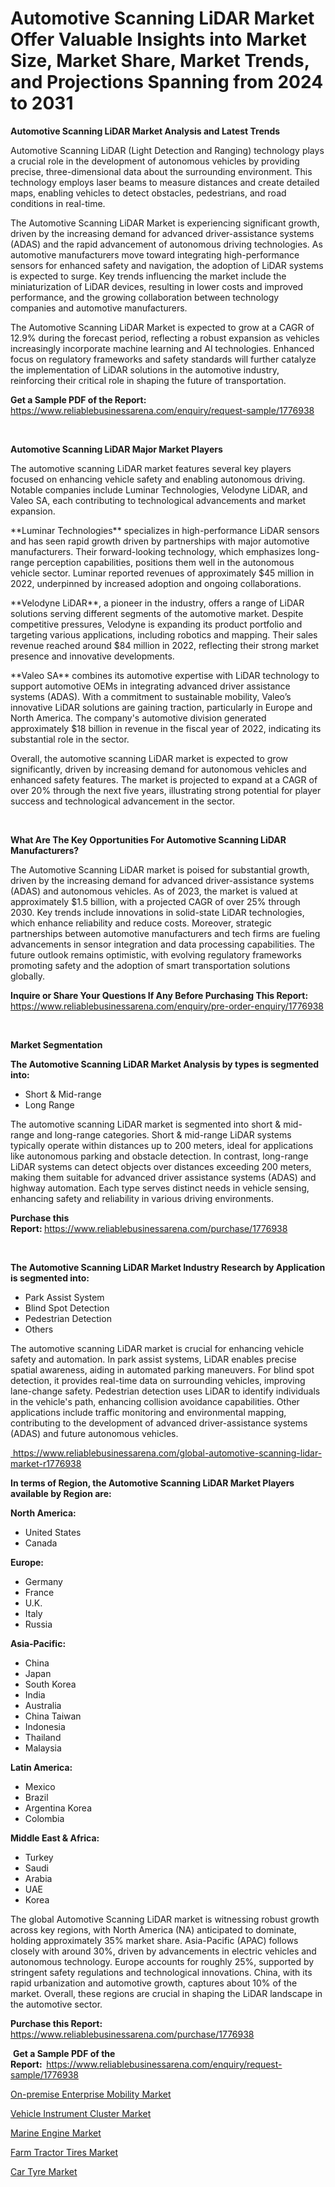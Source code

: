 <p><h1>Automotive Scanning LiDAR Market Offer Valuable Insights into Market Size, Market Share, Market Trends, and Projections Spanning from 2024 to 2031</h1></p><p><strong>Automotive Scanning LiDAR Market Analysis and Latest Trends</strong></p>
<p><p>Automotive Scanning LiDAR (Light Detection and Ranging) technology plays a crucial role in the development of autonomous vehicles by providing precise, three-dimensional data about the surrounding environment. This technology employs laser beams to measure distances and create detailed maps, enabling vehicles to detect obstacles, pedestrians, and road conditions in real-time. </p><p>The Automotive Scanning LiDAR Market is experiencing significant growth, driven by the increasing demand for advanced driver-assistance systems (ADAS) and the rapid advancement of autonomous driving technologies. As automotive manufacturers move toward integrating high-performance sensors for enhanced safety and navigation, the adoption of LiDAR systems is expected to surge. Key trends influencing the market include the miniaturization of LiDAR devices, resulting in lower costs and improved performance, and the growing collaboration between technology companies and automotive manufacturers.</p><p>The Automotive Scanning LiDAR Market is expected to grow at a CAGR of 12.9% during the forecast period, reflecting a robust expansion as vehicles increasingly incorporate machine learning and AI technologies. Enhanced focus on regulatory frameworks and safety standards will further catalyze the implementation of LiDAR solutions in the automotive industry, reinforcing their critical role in shaping the future of transportation.</p></p>
<p><strong>Get a Sample PDF of the Report:&nbsp;</strong> <a href="https://www.reliablebusinessarena.com/enquiry/request-sample/1776938?utm_campaign=1461&utm_medium=2&utm_source=Github&utm_content=ia&utm_term=09102024&utm_id=automotive-scanning-lidar">https://www.reliablebusinessarena.com/enquiry/request-sample/1776938</a></p>
<p>&nbsp;</p>
<p><strong>Automotive Scanning LiDAR Major Market Players</strong></p>
<p><p>The automotive scanning LiDAR market features several key players focused on enhancing vehicle safety and enabling autonomous driving. Notable companies include Luminar Technologies, Velodyne LiDAR, and Valeo SA, each contributing to technological advancements and market expansion.</p><p>**Luminar Technologies** specializes in high-performance LiDAR sensors and has seen rapid growth driven by partnerships with major automotive manufacturers. Their forward-looking technology, which emphasizes long-range perception capabilities, positions them well in the autonomous vehicle sector. Luminar reported revenues of approximately $45 million in 2022, underpinned by increased adoption and ongoing collaborations.</p><p>**Velodyne LiDAR**, a pioneer in the industry, offers a range of LiDAR solutions serving different segments of the automotive market. Despite competitive pressures, Velodyne is expanding its product portfolio and targeting various applications, including robotics and mapping. Their sales revenue reached around $84 million in 2022, reflecting their strong market presence and innovative developments.</p><p>**Valeo SA** combines its automotive expertise with LiDAR technology to support automotive OEMs in integrating advanced driver assistance systems (ADAS). With a commitment to sustainable mobility, Valeo’s innovative LiDAR solutions are gaining traction, particularly in Europe and North America. The company's automotive division generated approximately $18 billion in revenue in the fiscal year of 2022, indicating its substantial role in the sector.</p><p>Overall, the automotive scanning LiDAR market is expected to grow significantly, driven by increasing demand for autonomous vehicles and enhanced safety features. The market is projected to expand at a CAGR of over 20% through the next five years, illustrating strong potential for player success and technological advancement in the sector.</p></p>
<p>&nbsp;</p>
<p><strong>What Are The Key Opportunities For Automotive Scanning LiDAR Manufacturers?</strong></p>
<p><p>The Automotive Scanning LiDAR market is poised for substantial growth, driven by the increasing demand for advanced driver-assistance systems (ADAS) and autonomous vehicles. As of 2023, the market is valued at approximately $1.5 billion, with a projected CAGR of over 25% through 2030. Key trends include innovations in solid-state LiDAR technologies, which enhance reliability and reduce costs. Moreover, strategic partnerships between automotive manufacturers and tech firms are fueling advancements in sensor integration and data processing capabilities. The future outlook remains optimistic, with evolving regulatory frameworks promoting safety and the adoption of smart transportation solutions globally.</p></p>
<p><strong>Inquire or Share Your Questions If Any Before Purchasing This Report:</strong> <a href="https://www.reliablebusinessarena.com/enquiry/pre-order-enquiry/1776938?utm_campaign=1461&utm_medium=2&utm_source=Github&utm_content=ia&utm_term=09102024&utm_id=automotive-scanning-lidar">https://www.reliablebusinessarena.com/enquiry/pre-order-enquiry/1776938</a></p>
<p>&nbsp;</p>
<p><strong>Market Segmentation</strong></p>
<p><strong>The Automotive Scanning LiDAR Market Analysis by types is segmented into:</strong></p>
<p><ul><li>Short & Mid-range</li><li>Long Range</li></ul></p>
<p><p>The automotive scanning LiDAR market is segmented into short & mid-range and long-range categories. Short & mid-range LiDAR systems typically operate within distances up to 200 meters, ideal for applications like autonomous parking and obstacle detection. In contrast, long-range LiDAR systems can detect objects over distances exceeding 200 meters, making them suitable for advanced driver assistance systems (ADAS) and highway automation. Each type serves distinct needs in vehicle sensing, enhancing safety and reliability in various driving environments.</p></p>
<p><strong>Purchase this Report:&nbsp;</strong><a href="https://www.reliablebusinessarena.com/purchase/1776938?utm_campaign=1461&utm_medium=2&utm_source=Github&utm_content=ia&utm_term=09102024&utm_id=automotive-scanning-lidar">https://www.reliablebusinessarena.com/purchase/1776938</a></p>
<p>&nbsp;</p>
<p><strong>The Automotive Scanning LiDAR Market Industry Research by Application is segmented into:</strong></p>
<p><ul><li>Park Assist System</li><li>Blind Spot Detection</li><li>Pedestrian Detection</li><li>Others</li></ul></p>
<p><p>The automotive scanning LiDAR market is crucial for enhancing vehicle safety and automation. In park assist systems, LiDAR enables precise spatial awareness, aiding in automated parking maneuvers. For blind spot detection, it provides real-time data on surrounding vehicles, improving lane-change safety. Pedestrian detection uses LiDAR to identify individuals in the vehicle's path, enhancing collision avoidance capabilities. Other applications include traffic monitoring and environmental mapping, contributing to the development of advanced driver-assistance systems (ADAS) and future autonomous vehicles.</p></p>
<p><a href="https://www.reliablebusinessarena.com/global-automotive-scanning-lidar-market-r1776938?utm_campaign=1461&utm_medium=2&utm_source=Github&utm_content=ia&utm_term=09102024&utm_id=automotive-scanning-lidar">&nbsp;https://www.reliablebusinessarena.com/global-automotive-scanning-lidar-market-r1776938</a></p>
<p><strong>In terms of Region, the Automotive Scanning LiDAR Market Players available by Region are:</strong></p>
<p>
    <p> <strong> North America: </strong>
        <ul>
            <li>United States</li>
            <li>Canada</li>
        </ul>
        </p> 
    <p> <strong> Europe: </strong>
        <ul>
            <li>Germany</li>
            <li>France</li>
            <li>U.K.</li>
            <li>Italy</li>
            <li>Russia</li>
        </ul>
        </p> 
    <p> <strong> Asia-Pacific: </strong>
        <ul>
            <li>China</li>
            <li>Japan</li>
            <li>South Korea</li>
            <li>India</li>
            <li>Australia</li>
            <li>China Taiwan</li>
            <li>Indonesia</li>
            <li>Thailand</li>
            <li>Malaysia</li>
        </ul>
        </p> 
    <p> <strong> Latin America: </strong>
        <ul>
            <li>Mexico</li>
            <li>Brazil</li>
            <li>Argentina Korea</li>
            <li>Colombia</li>
        </ul>
        </p> 
    <p> <strong> Middle East & Africa: </strong>
        <ul>
            <li>Turkey</li>
            <li>Saudi</li>
            <li>Arabia</li>
            <li>UAE</li>
            <li>Korea</li>
        </ul>
    </p>
    </p>
<p><p>The global Automotive Scanning LiDAR market is witnessing robust growth across key regions, with North America (NA) anticipated to dominate, holding approximately 35% market share. Asia-Pacific (APAC) follows closely with around 30%, driven by advancements in electric vehicles and autonomous technology. Europe accounts for roughly 25%, supported by stringent safety regulations and technological innovations. China, with its rapid urbanization and automotive growth, captures about 10% of the market. Overall, these regions are crucial in shaping the LiDAR landscape in the automotive sector.</p></p>
<p><strong>Purchase this Report: </strong><a href="https://www.reliablebusinessarena.com/purchase/1776938?utm_campaign=1461&utm_medium=2&utm_source=Github&utm_content=ia&utm_term=09102024&utm_id=automotive-scanning-lidar">https://www.reliablebusinessarena.com/purchase/1776938</a></p>
<p>&nbsp;<strong>Get a Sample PDF of the Report:&nbsp;&nbsp;</strong><a href="https://www.reliablebusinessarena.com/enquiry/request-sample/1776938?utm_campaign=1461&utm_medium=2&utm_source=Github&utm_content=ia&utm_term=09102024&utm_id=automotive-scanning-lidar">https://www.reliablebusinessarena.com/enquiry/request-sample/1776938</a></p>
<p><strong></strong></p>
<p><p><a href="https://github.com/FahadAhmed712/Market-Research-Report-List-1/blob/main/on-premise-enterprise-mobility-market.md?utm_campaign=1461&utm_medium=2&utm_source=Github&utm_content=ia&utm_term=09102024&utm_id=automotive-scanning-lidar">On-premise Enterprise Mobility Market</a></p><p><a href="https://www.linkedin.com/pulse/vehicle-instrument-cluster-market-global-trends-forecast-yvbkc?utm_campaign=1461&utm_medium=2&utm_source=Github&utm_content=ia&utm_term=09102024&utm_id=automotive-scanning-lidar">Vehicle Instrument Cluster Market</a></p><p><a href="https://www.linkedin.com/pulse/marine-engine-market-drivers-challenges-forecast-2024-2031-lr8bc?utm_campaign=1461&utm_medium=2&utm_source=Github&utm_content=ia&utm_term=09102024&utm_id=automotive-scanning-lidar">Marine Engine Market</a></p><p><a href="https://www.linkedin.com/pulse/farm-tractor-tires-market-research-report-exploring-size-8ydjc?utm_campaign=1461&utm_medium=2&utm_source=Github&utm_content=ia&utm_term=09102024&utm_id=automotive-scanning-lidar">Farm Tractor Tires Market</a></p><p><a href="https://www.linkedin.com/pulse/car-tyre-market-research-report-2024-2031-manifest-market-mzi4e?utm_campaign=1461&utm_medium=2&utm_source=Github&utm_content=ia&utm_term=09102024&utm_id=automotive-scanning-lidar">Car Tyre Market</a></p></p>